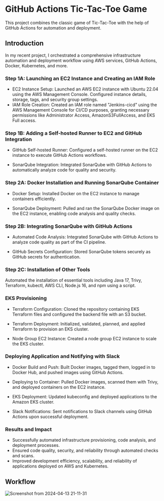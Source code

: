 # GitHub Actions Tic-Tac-Toe Game
This project combines the classic game of Tic-Tac-Toe with the help of GitHub Actions for automation and deployment. 

## Introduction

In my recent project, I orchestrated a comprehensive infrastructure automation and deployment workflow using AWS services, GitHub Actions, Docker, Kubernetes, and more.

### Step 1A: Launching an EC2 Instance and Creating an IAM Role

- EC2 Instance Setup: Launched an AWS EC2 instance with Ubuntu 22.04 using the AWS Management Console. Configured instance details, storage, tags, and security group settings.
- IAM Role Creation: Created an IAM role named "Jenkins-cicd" using the AWS Management Console for CI/CD purposes, granting necessary permissions like Administrator Access, AmazonS3FullAccess, and EKS Full access.

### Step 1B: Adding a Self-hosted Runner to EC2 and GitHub Integration

- GitHub Self-hosted Runner: Configured a self-hosted runner on the EC2 instance to execute GitHub Actions workflows.

- SonarQube Integration: Integrated SonarQube with GitHub Actions to automatically analyze code for quality and security.


### Step 2A: Docker Installation and Running SonarQube Container
- Docker Setup: Installed Docker on the EC2 instance to manage containers efficiently.

- SonarQube Deployment: Pulled and ran the SonarQube Docker image on the EC2 instance, enabling code analysis and quality checks.


### Step 2B: Integrating SonarQube with GitHub Actions
- Automated Code Analysis: Integrated SonarQube with GitHub Actions to analyze code quality as part of the CI pipeline.

- GitHub Secrets Configuration: Stored SonarQube tokens securely as GitHub secrets for authentication.
### Step 2C: Installation of Other Tools
Automated the installation of essential tools including Java 17, Trivy, Terraform, kubectl, AWS CLI, Node.js 16, and npm using a script.
### EKS Provisioning
- Terraform Configuration: Cloned the repository containing EKS Terraform files and configured the backend file with an S3 bucket.

- Terraform Deployment: Initialized, validated, planned, and applied Terraform to provision an EKS cluster.

- Node Group EC2 Instance: Created a node group EC2 instance to scale the EKS cluster.

### Deploying Application and Notifying with Slack
- Docker Build and Push: Built Docker images, tagged them, logged in to Docker Hub, and pushed images using GitHub Actions.

- Deploying to Container: Pulled Docker images, scanned them with Trivy, and deployed containers on the EC2 instance.

- EKS Deployment: Updated kubeconfig and deployed applications to the Amazon EKS cluster.

- Slack Notifications: Sent notifications to Slack channels using GitHub Actions upon successful deployment.

### Results and Impact
- Successfully automated infrastructure provisioning, code analysis, and deployment processes.
- Ensured code quality, security, and reliability through automated checks and scans.
- Improved development efficiency, scalability, and reliability of applications deployed on AWS and Kubernetes.







## Workflow
![Screenshot from 2024-04-13 21-11-31](https://github.com/jignyasamishra/Github-Actions-EKS-Deployment/assets/85229187/045cd5f0-fc1b-4abd-b5c5-ed9b6468d1a3)





